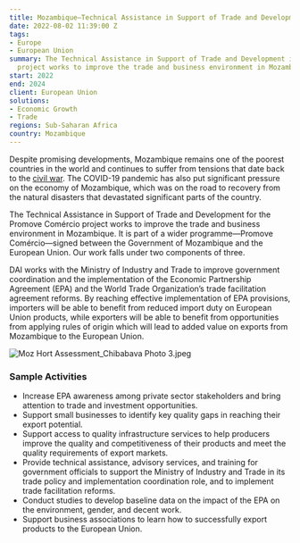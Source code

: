 ```yaml
---
title: Mozambique—Technical Assistance in Support of Trade and Development
date: 2022-08-02 11:39:00 Z
tags:
- Europe
- European Union
summary: The Technical Assistance in Support of Trade and Development in Promove Comércio
  project works to improve the trade and business environment in Mozambique.
start: 2022
end: 2024
client: European Union
solutions:
- Economic Growth
- Trade
regions: Sub-Saharan Africa
country: Mozambique
---
```


Despite promising developments, Mozambique remains one of the poorest countries in the world and continues to suffer from tensions that date back to the [civil war](https://en.wikipedia.org/wiki/Mozambican_Civil_War). The COVID-19 pandemic has also put significant pressure on the economy of Mozambique, which was on the road to recovery from the natural disasters that devastated significant parts of the country. 

The Technical Assistance in Support of Trade and Development for the Promove Comércio project works to improve the trade and business environment in Mozambique. It is part of a wider programme—Promove Comércio—signed between the Government of Mozambique and the European Union. Our work falls under two components of three.  

DAI works with the Ministry of Industry and Trade to improve government coordination and the implementation of the Economic Partnership Agreement (EPA) and the World Trade Organization’s trade facilitation agreement reforms. By reaching effective implementation of EPA provisions, importers will be able to benefit from reduced import duty on European Union products, while exporters will be able to benefit from opportunities from applying rules of origin which will lead to added value on exports from Mozambique to the European Union.

![Moz Hort Assessment_Chibabava Photo 3.jpeg](/uploads/Moz%20Hort%20Assessment_Chibabava%20Photo%203.jpeg)

### Sample Activities

* Increase EPA awareness among private sector stakeholders and bring attention to trade and investment opportunities.
* Support small businesses to identify key quality gaps in reaching their export potential.
* Support access to quality infrastructure services to help producers improve the quality and competitiveness of their products and meet the quality requirements of export markets.
* Provide technical assistance, advisory services, and training for government officials to support the Ministry of Industry and Trade in its trade policy and implementation coordination role, and to implement trade facilitation reforms.
* Conduct studies to develop baseline data on the impact of the EPA on the environment, gender, and decent work.
* Support business associations to learn how to successfully export products to the European Union. 